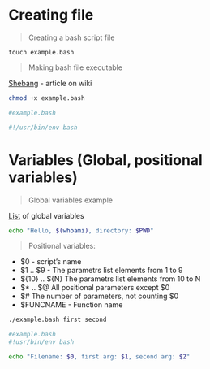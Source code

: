 # Creating file

> Creating a bash script file

`touch example.bash`

> Making bash file executable

[Shebang](https://en.wikipedia.org/wiki/Shebang_%28Unix%29) - article on wiki

```bash
chmod +x example.bash

#example.bash

#!/usr/bin/env bash
```

# Variables (Global, positional variables)

> Global variables example

[List](https://tldp.org/LDP/Bash-Beginners-Guide/html/sect_03_02.html#sect_03_02_) of global variables

```bash
echo "Hello, $(whoami), directory: $PWD"
```

> Positional variables:

- $0 - script’s name
- $1 .. $9 -  The parametrs list elements from 1 to 9
- ${10} .. ${N} The parametrs list elements from 10 to N
- $* .. $@ All positional parameters except $0
- $# The number of parameters, not counting $0
- $FUNCNAME - Function name

```bash
./example.bash first second

#example.bash
#!usr/bin/env bash

echo "Filename: $0, first arg: $1, second arg: $2"
```


